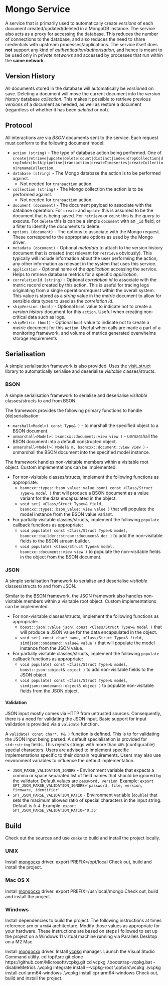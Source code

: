 # Mongo Service

A service that is primarily used to automatically create *versions* of each
document created/updated/deleted in a MongoDB instance.  The service also
acts as a proxy for accessing the database.  This reduces the number of
connections to the database, and also reduces the need to share credentials
with upstream processes/applications.  The service itself does **not** support
any kind of *authentication/authorisation*, and hence is meant to be used only
in *private networks* and accessed by processes that run within the **same network**.

## Version History
All documents stored in the database will automatically be *versioned* on save.
Deleting a document will move the current document into the *version history*
database *collection*.  This makes it possible to retrieve previous *versions*
of a document as needed, as well as restore a document (regardless of whether
it has been *deleted* or not).

## Protocol
All interactions are via *BSON* documents sent to the service.  Each request must
conform to the following document model:
* `action (string)` - The type of database action being performed.  One of
  `create|retrieve|update|delete|count|distinct|index|dropCollection|dropIndex|bulk|pipeline|transaction|createTimeseries|createCollection|renameCollection`.
* `database (string)` - The Mongo database the action is to be performed against.
  - Not needed for `transaction` action.
* `collection (string)` - The Mongo collection the action is to be performed against.
  - Not needed for `transaction` action.
* `document (document)` - The document payload to associate with the database operation.
  For `create` and `update` this is assumed to be the document that is being saved.
  For `retrieve` or `count` this is the *query* to execute.  For `delete` this
  is can be a simple `document` with an `_id` field, or a filter to identify the
  documents to delete.
* `options (document)` - The options to associate with the Mongo request.  These correspond
  to the appropriate options as used by the Mongo driver.
* `metadata (document)` - Optional *metadata* to attach to the version history document that
  is created (not relevant for `retrieve` obviously).  This typically will include
  information about the user performing the action, any other information as
  relevant in the system that uses this service.
* `application` - Optional name of the *application* accessing the service.
  Helps to retrieve database metrics for a specific *application*.
* `correlationId (string)` - Optional *correlation id* to associate with the metric record
  created by this action.  This is useful for tracing logs originating from a single
  operation/request within the overall system.  This value is stored as a *string*
  value in the *metric* document to allow for sensible data types to used as the
  *correlation id*.
* `skipVersion (bool)` - Optional `bool` value to indicate not to create a *version history*
  document for this `action`.  Useful when creating non-critical data such as
  logs.
* `skipMetric (bool)` - Optional `bool` value to indicate not to create a *metric*
  document for this `action`.  Useful when calls are made a part of a monitoring framework, and volume of metrics
  generated overwhelms storage requirements

## Serialisation
A simple serialisation framework is also provided.  Uses the
[visit_struct](https://github.com/cbeck88/visit_struct) library to automatically serialise and deserialise
*visitable* classes/structs.

### BSON
A simple serialisation framework to serialise and deserialise *visitable* classes/structs to and from BSON.

The framework provides the following primary functions to handle (de)serialisation:
* `marshall<Model>( const Type& )` - to marshall the specified object to a BSON document.
* `unmarshall<Model>( bsoncxx::document::view view )` - unmarshall the BSON document into a default constructed object.
* `unmarshall<Model>( Model& m, bsoncxx::document::view view )` - unmarshall the BSON document into the specified model instance.

The framework handles non-visitable members within a visitable root object.  Custom implementations can be implemented.
* For non-visitable classes/structs, implement the following functions as appropriate:
  * `bsoncxx::types::bson_value::value bson( const <Class/Struct Type>& model )` that will produce a BSON document as a value variant for the data encapsulated in the object.
  * `void set( <Class/Struct Type>& field, bsoncxx::types::bson_value::view value )` that will populate the model instance from the BSON value variant.
* For partially visitable classes/structs, implement the following `populate` callback functions as appropriate:
  * `void populate( const <Class/Struct Type>& model, bsoncxx::builder::stream::document& doc )` to add the non-visitable fields to the BSON stream builder.
  * `void populate( <Class/Struct Type>& model, bsoncxx::document::view view )` to populate the non-visitable fields in the object from the BSON document.

### JSON
A simple serialisation framework to serialise and deserialise *visitable* classes/structs
to and from JSON.

Similar to the BSON framework, the JSON framework also handles non-visitable members within a visitable root object.
Custom implementations can be implemented.
* For non-visitable classes/structs, implement the following functions as appropriate:
  * `boost::json::value json( const <Class/Struct Type>& model )` that will produce a JSON value for the data encapsulated in the object.
  * `void set( const char* name, <Class/Struct Type>& field, simdjson::ondemand::value& value )` that will populate the model instance from the JSON value.
* For partially visitable classes/structs, implement the following `populate` callback functions as appropriate:
  * `void populate( const <Class/Struct Type>& model, boost::json::object& object )` to add non-visitable fields to the JSON object.
  * `void populate( const <Class/Struct Type>& model, simdjson::ondemand::object& object )` to populate non-visitable fields from the JSON object.

#### Validation
JSON input mostly comes via HTTP from untrusted sources.  Consequently, there is a need for validating the JSON
input.  Basic support for input validation is provided via a `validate` function.

A `validate( const char*, M& )` function is defined.  This is to for validating the JSON input being parsed. A
default specialisation is provided for `std::string` fields.  This rejects strings with more than `40%` (configurable)
special characters.  Users are advised to implement specific implementations specific to their domain requirements.
Users may also use environment variables to influence the default implementation.
* `JSON_PARSE_VALIDATION_IGNORE` - Environment variable that expects a comma or space separated list of
  field names that should be ignored by the validator.  Default values are `password, version`.  Example:
  `export SPT_JSON_PARSE_VALIDATION_IGNORE='password, file, version, firmware, identifier'`
* `SPT_JSON_PARSE_VALIDATION_RATIO` - Environment variable (`double`) that sets the maximum allowed ratio of
  special characters in the input string.  Default is `0.4`.  Example: `export SPT_JSON_PARSE_VALIDATION_RATIO='0.35'`

## Build
Check out the sources and use `cmake` to build and install the project locally.

### UNIX
<tabs id="mongo-service-unix">
  <tab title="Boost" id="build-boost-unix">
    <include from="boost.topic" element-id="boost-unix"/>
  </tab>
  <tab title="mongocxx" id="build-mongocxx-unix">
    Install <a href="https://www.mongodb.com/docs/languages/cpp/">mongocxx</a> driver.
    <code-block lang="SHELL" collapsible="false">
export PREFIX=/opt/local
    </code-block>
    <include from="build-mongocxx.topic" element-id="build-mongocxx-unix"/>
  </tab>
  <tab title="project" id="build-mongo-service-unix">
    Check out, build and install the project.
    <code-block lang="SHELL" collapsible="true">
<![CDATA[
cd /tmp
git clone https://github.com/sptrakesh/mongo-service.git
cd mongo-service
cmake -DCMAKE_BUILD_TYPE=Release \
  -DCMAKE_PREFIX_PATH=/opt/local \
  -DCMAKE_INSTALL_PREFIX=/opt/spt \
  -DBUILD_TESTING=OFF -S . -B build
cmake --build build -j12
sudo cmake --install build
]]>
    </code-block>
  </tab>
</tabs>

### Mac OS X
<tabs id="mongo-service-macosx">
  <tab title="Boost" id="build-boost-macosx">
    <include from="boost.topic" element-id="boost-macosx"/>
  </tab>
  <tab title="mongocxx" id="build-mongocxx-macosx">
    Install <a href="https://www.mongodb.com/docs/languages/cpp/">mongocxx</a> driver.
    <code-block lang="SHELL" collapsible="false">
export PREFIX=/usr/local/mongo
    </code-block>
    <include from="build-mongocxx.topic" element-id="build-mongocxx-unix"/>
  </tab>
  <tab title="project" id="build-mongo-service-macosx">
    Check out, build and install the project.
    <code-block lang="SHELL" collapsible="true">
<![CDATA[
cd /tmp
git clone https://github.com/sptrakesh/mongo-service.git
cd mongo-service
cmake -DCMAKE_BUILD_TYPE=Release \
  -DCMAKE_PREFIX_PATH=/usr/local/boost \
  -DCMAKE_PREFIX_PATH=/usr/local/mongo \
  -DCMAKE_INSTALL_PREFIX=/opt/spt \
  -DBUILD_TESTING=OFF -S . -B build
cmake --build build -j12
sudo cmake --install build
]]>
    </code-block>
  </tab>
</tabs>

### Windows

Install dependencies to build the project.  The following instructions at times reference `arm` or `arm64` architecture.  Modify
those values as appropriate for your hardware.  These instructions are based on steps I followed to set up the project on a
Windows 11 virtual machine running via Parallels Desktop on a M2 Mac.

<tabs id="mongo-service-windows">
  <tab title="Boost" id="build-boost-windows">
    <include from="boost.topic" element-id="boost-windows"/>
  </tab>
  <tab title="mongocxx" id="build-mongocxx-windows">
    Install <a href="https://www.mongodb.com/docs/languages/cpp/">mongocxx</a> driver.
    <include from="build-mongocxx.topic" element-id="build-mongocxx-windows"/>
  </tab>
  <tab title="fmt" id="build-fmt-windows">
    <include from="build-ranges.topic" element-id="build-fmt-windows"/>
  </tab>
  <tab title="ranges" id="build-ranges-windows">
    <include from="build-ranges.topic" element-id="build-ranges-windows"/>
  </tab>
  <tab title="vcpkg" id="install-vcpkg-windows">
    Install <a href="https://github.com/Microsoft/vcpkg">vcpkg</a> manager.  Launch the Visual Studio Command utility.
    <code-block lang="PowerShell" collapsible="true">
cd \opt\src
git clone https://github.com/Microsoft/vcpkg.git
cd vcpkg
.\bootstrap-vcpkg.bat -disableMetrics
.\vcpkg integrate install --vcpkg-root \opt\src\vcpkg
.\vcpkg install curl:arm64-windows
.\vcpkg install cpr:arm64-windows
    </code-block>
  </tab>
  <tab title="project" id="build-mongo-service-windows">
    Check out, build and install the project.
    <code-block lang="PowerShell" collapsible="true">
<![CDATA[
cd %homepath%\source\repos
git clone https://github.com/sptrakesh/mongo-service.git
cd mongo-service
cmake -DCMAKE_BUILD_TYPE=Release -DCMAKE_PREFIX_PATH=\opt\local -DCMAKE_INSTALL_PREFIX=\opt\spt -DBUILD_TESTING=ON -DCMAKE_TOOLCHAIN_FILE="C:/opt/src/vcpkg/scripts/buildsystems/vcpkg.cmake" -S . -B build
cmake --build build -j8
cmake --build build --target install
]]>
    </code-block>
  </tab>
</tabs>
